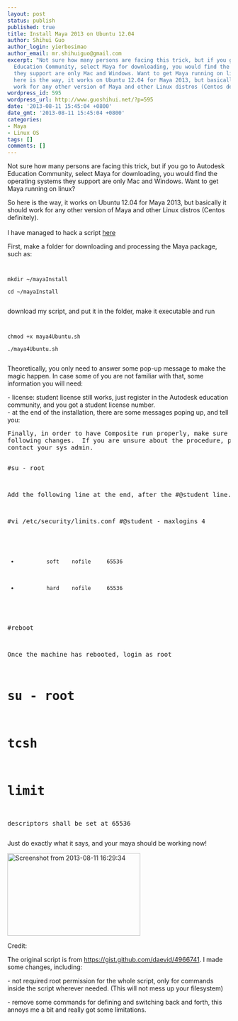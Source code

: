 ```yaml
---
layout: post
status: publish
published: true
title: Install Maya 2013 on Ubuntu 12.04
author: Shihui Guo
author_login: yierbosimao
author_email: mr.shihuiguo@gmail.com
excerpt: "Not sure how many persons are facing this trick, but if you go to Autodesk
  Education Community, select Maya for downloading, you would find the operating systems
  they support are only Mac and Windows. Want to get Maya running on linux?\r\n\r\nSo
  here is the way, it works on Ubuntu 12.04 for Maya 2013, but basically it should
  work for any other version of Maya and other Linux distros (Centos definitely).\r\n"
wordpress_id: 595
wordpress_url: http://www.guoshihui.net/?p=595
date: '2013-08-11 15:45:04 +0800'
date_gmt: '2013-08-11 15:45:04 +0800'
categories:
- Maya
- Linux OS
tags: []
comments: []
---
```

<p>Not sure how many persons are facing this trick, but if you go to Autodesk Education Community, select Maya for downloading, you would find the operating systems they support are only Mac and Windows. Want to get Maya running on linux?</p>
<p>So here is the way, it works on Ubuntu 12.04 for Maya 2013, but basically it should work for any other version of Maya and other Linux distros (Centos definitely).<br />
<a id="more"></a><a id="more-595"></a><br />
I have managed to hack a script <a href="https://dl.dropboxusercontent.com/u/26653411/guoshihui/maya4Ubuntu.sh">here</a></p>
<p>First, make a folder for downloading and processing the Maya package, such as:</p>
<p><code><br />
mkdir ~/mayaInstall<br />
cd ~/mayaInstall<br />
</code></p>
<p>download my script, and put it in the folder, make it executable and run</p>
<p><code><br />
chmod +x maya4Ubuntu.sh<br />
./maya4Ubuntu.sh<br />
</code></p>
<p>Theoretically, you only need to answer some pop-up message to make the magic happen. In case some of you are not familiar with that, some information you will need:</p>
<p>- license: student license still works, just register in the Autodesk education community, and you got a student license number.<br />
- at the end of the installation, there are some messages poping up, and tell you:</p>
<pre>
Finally, in order to have Composite run properly, make sure you make the
following changes.  If you are unsure about the procedure, please
contact your sys admin.

#su - root

Add the following line at the end, after the #@student line.

#vi /etc/security/limits.conf
#@student      -       maxlogins  4
*              soft    nofile     65536
*              hard    nofile     65536

#reboot

Once the machine has rebooted, login as root
# su - root
# tcsh
# limit
descriptors shall be set at 65536
</pre>
<p>Just do exactly what it says, and your maya should be working now!</p>
<p><a href="http://www.guoshihui.net/wp-content/uploads/2013/08/Screenshot-from-2013-08-11-162934.png"><img src="http://www.guoshihui.net/wp-content/uploads/2013/08/Screenshot-from-2013-08-11-162934-300x186.png" alt="Screenshot from 2013-08-11 16:29:34" width="300" height="186" class="alignnone size-medium wp-image-596" /></a></p>
<p>Credit:</p>
<p>The original script is from <a href="https://gist.github.com/daevid/4966741">https://gist.github.com/daevid/4966741</a>. I made some changes, including:</p>
<p>- not required root permission for the whole script, only for commands inside the script wherever needed. (This will not mess up your filesystem)</p>
<p>- remove some commands for defining and switching back and forth, this annoys me a bit and really got some limitations.</p>
